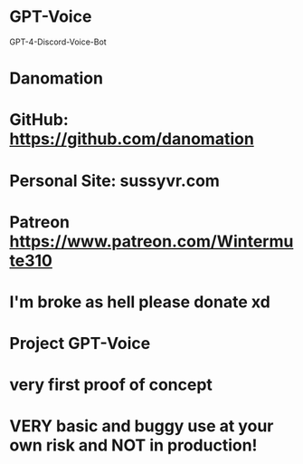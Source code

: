 # GPT-Voice
GPT-4-Discord-Voice-Bot
##
# Danomation
# GitHub: https://github.com/danomation
# Personal Site: sussyvr.com
# Patreon https://www.patreon.com/Wintermute310
# I'm broke as hell please donate xd
##


##
# Project GPT-Voice
# very first proof of concept
# VERY basic and buggy use at your own risk and NOT in production!
##
